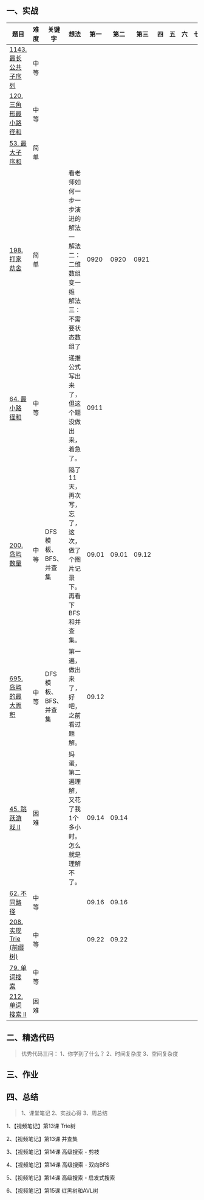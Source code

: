 ## 一、实战

| 题目                                                         | 难度 | 关键字               | 想法                                                         | 第一  | 第二  | 第三  | 四   | 五   | 六   | 七   |
| ------------------------------------------------------------ | ---- | -------------------- | ------------------------------------------------------------ | ----- | ----- | ----- | ---- | ---- | ---- | ---- |
| [1143. 最长公共子序列](https://leetcode-cn.com/problems/longest-common-subsequence/) | 中等 |                      |                                                              |       |       |       |      |      |      |      |
| [120. 三角形最小路径和](https://leetcode-cn.com/problems/triangle/) | 中等 |                      |                                                              |       |       |       |      |      |      |      |
| [53. 最大子序和](https://leetcode-cn.com/problems/maximum-subarray/) | 简单 |                      |                                                              |       |       |       |      |      |      |      |
| [198. 打家劫舍](https://leetcode-cn.com/problems/house-robber/) | 简单 |                      | 看老师如何一步一步演进的<br />解法一<br />解法二：二维数组变一维<br />解法三：不需要状态数组了 | 0920  | 0920  | 0921  |      |      |      |      |
| [64. 最小路径和](https://leetcode-cn.com/problems/minimum-path-sum/) | 中等 |                      | 递推公式写出来了，但这个题没做出来，着急了。                 | 0911  |       |       |      |      |      |      |
| [200. 岛屿数量](https://leetcode-cn.com/problems/number-of-islands/) | 中等 | DFS模板、BFS、并查集 | 隔了11天，再次写，忘了，这次，做了个图片记录下。<br />再看下BFS和并查集。 | 09.01 | 09.01 | 09.12 |      |      |      |      |
| [695. 岛屿的最大面积](https://leetcode-cn.com/problems/max-area-of-island/) | 中等 | DFS模板、BFS、并查集 | 第一遍，做出来了，好吧，之前看过题解。                       | 09.12 |       |       |      |      |      |      |
| [45. 跳跃游戏 II](https://leetcode-cn.com/problems/jump-game-ii/) | 困难 |                      | 妈蛋，第二遍理解，又花了我1个多小时。<br />怎么就是理解不了。<br /> | 09.14 | 09.14 |       |      |      |      |      |
| [62. 不同路径](https://leetcode-cn.com/problems/unique-paths/) | 中等 |                      |                                                              | 09.16 | 09.16 |       |      |      |      |      |
| [208. 实现 Trie (前缀树)](https://leetcode-cn.com/problems/implement-trie-prefix-tree/) | 中等 |                      |                                                              | 09.22 | 09.22 |       |      |      |      |      |
| [79. 单词搜索](https://leetcode-cn.com/problems/word-search/) | 中等 |                      |                                                              |       |       |       |      |      |      |      |
| [212. 单词搜索 II](https://leetcode-cn.com/problems/word-search-ii/) | 困难 |                      |                                                              |       |       |       |      |      |      |      |



## 二、精选代码

> 优秀代码三问：
> 1、你学到了什么？
> 2、时间复杂度
> 3、空间复杂度





## 三、作业



## 四、总结

> 1、课堂笔记
> 2、实战心得
> 3、周总结

1、【视频笔记】第13课 Trie树

2、【视频笔记】第13课 并查集

3、【视频笔记】第14课 高级搜索 - 剪枝

4、【视频笔记】第14课 高级搜索 - 双向BFS

5、【视频笔记】第14课 高级搜索 - 启发式搜索

6、【视频笔记】第15课 红黑树和AVL树